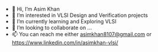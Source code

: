 - 👋 Hi, I’m Asim Khan
- 👀 I’m interested in VLSI Design and Verification projects
- 🌱 I’m currently learning and Exploring VLSI 
- 💞️ I’m looking to collaborate on ...
- 📫 You can reach me either asimkhan8107@gmail.com or https://www.linkedin.com/in/asimkhan-vlsi/


<!---
asimkhan8107/asimkhan8107 is a ✨ special ✨ repository because its `README.md` (this file) appears on your GitHub profile.
You can click the Preview link to take a look at your changes.
--->
